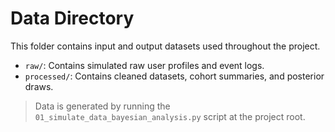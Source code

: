 # Data Directory

This folder contains input and output datasets used throughout the project.

- `raw/`: Contains simulated raw user profiles and event logs.
- `processed/`: Contains cleaned datasets, cohort summaries, and posterior draws.

> Data is generated by running the `01_simulate_data_bayesian_analysis.py` script at the project root.
